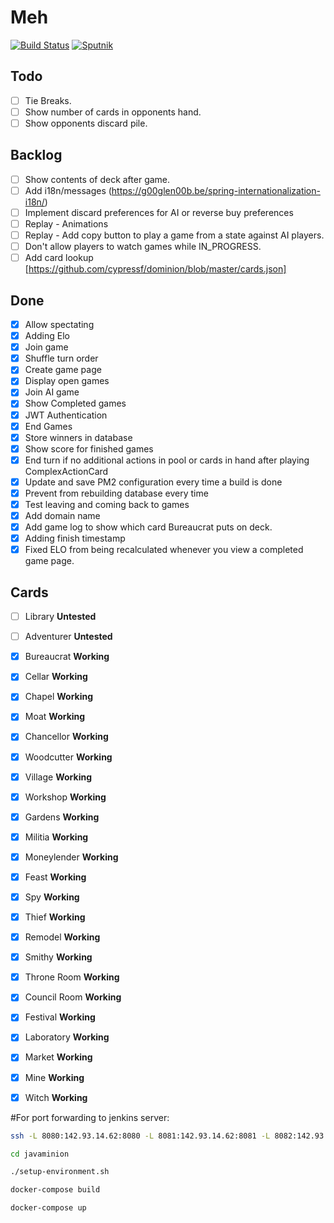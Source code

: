 # Meh

[![Build Status](https://travis-ci.org/nelson54/javaminion.svg?branch=master)](https://travis-ci.org/nelson54/javaminion)
[![Sputnik](https://sputnik.ci/conf/badge)](https://sputnik.ci/app#builds/nelson54/javaminion)

## Todo
- [ ] Tie Breaks.
- [ ] Show number of cards in opponents hand.
- [ ] Show opponents discard pile.

## Backlog
- [ ] Show contents of deck after game.
- [ ] Add i18n/messages (https://g00glen00b.be/spring-internationalization-i18n/)
- [ ] Implement discard preferences for AI or reverse buy preferences
- [ ] Replay - Animations
- [ ] Replay - Add copy button to play a game from a state against AI players.
- [ ] Don't allow players to watch games while IN_PROGRESS.
- [ ] Add card lookup [https://github.com/cypressf/dominion/blob/master/cards.json]

## Done
- [x] Allow spectating
- [x] Adding Elo
- [x] Join game
- [x] Shuffle turn order
- [x] Create game page
- [x] Display open games
- [x] Join AI game
- [x] Show Completed games
- [x] JWT Authentication
- [x] End Games
- [x] Store winners in database
- [x] Show score for finished games
- [x] End turn if no additional actions in pool or cards in hand after playing ComplexActionCard
- [x] Update and save PM2 configuration every time a build is done
- [x] Prevent from rebuilding database every time
- [x] Test leaving and coming back to games
- [x] Add domain name
- [x] Add game log to show which card Bureaucrat puts on deck.
- [x] Adding finish timestamp
- [x] Fixed ELO from being recalculated whenever you view a completed game page.

## Cards 
- [ ] Library **Untested**
- [ ] Adventurer **Untested**

- [x] Bureaucrat **Working**
- [x] Cellar **Working**
- [x] Chapel **Working**
- [x] Moat **Working**
- [x] Chancellor **Working**
- [x] Woodcutter **Working**
- [x] Village **Working**
- [x] Workshop **Working**
- [x] Gardens **Working**
- [x] Militia **Working**
- [x] Moneylender **Working**
- [x] Feast **Working**
- [x] Spy **Working**
- [x] Thief **Working**
- [x] Remodel **Working**
- [x] Smithy **Working**
- [x] Throne Room **Working**
- [x] Council Room **Working** 
- [x] Festival **Working**
- [x] Laboratory **Working**
- [x] Market **Working**
- [x] Mine **Working**
- [x] Witch **Working**


#For port forwarding to jenkins server:
```bash
ssh -L 8080:142.93.14.62:8080 -L 8081:142.93.14.62:8081 -L 8082:142.93.14.62:8082 root@142.93.14.62
```

```bash
cd javaminion

./setup-environment.sh

docker-compose build

docker-compose up

```